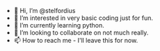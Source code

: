 - 👋 Hi, I’m @stelfordius
- 👀 I’m interested in very basic coding just for fun.
- 🌱 I’m currently learning python.
- 💞️ I’m looking to collaborate on not much really.
- 📫 How to reach me - I'll leave this for now.

<!---
stelfordius/stelfordius is a ✨ special ✨ repository because its `README.md` (this file) appears on your GitHub profile.
You can click the Preview link to take a look at your changes.
--->
